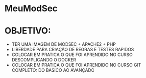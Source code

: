 # MeuModSec


# OBJETIVO: #

- TER UMA IMAGEM DE MODSEC + APACHE2 + PHP 
- LIBERDADE PARA CRIAÇÃO DE REGRAS E TESTES RAPIDOS
- COLOCAR EM PRATICA O QUE FOI APRENDIDO NO CURSO DESCOMPLICANDO O DOCKER
- COLOCAR EM PRATICA O QUE FOI APRENDIDO NO CURSO GIT COMPLETO: DO BASICO AO AVANÇADO



